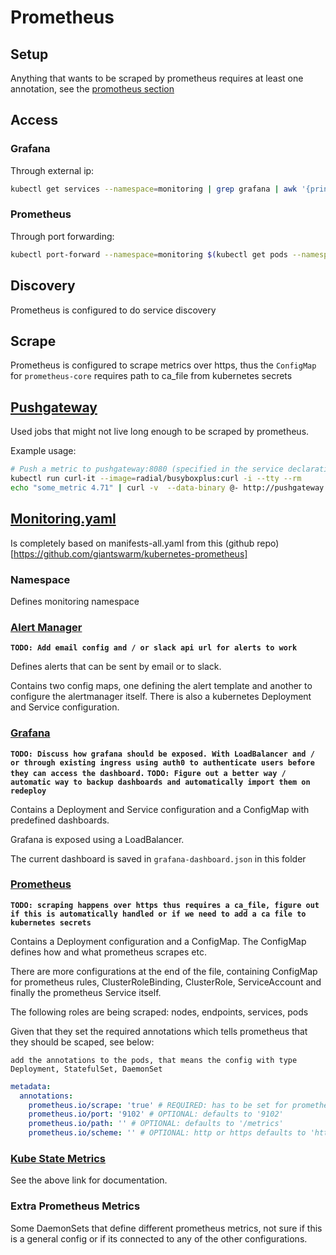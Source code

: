 # Prometheus

## Setup

Anything that wants to be scraped by prometheus requires at least one annotation, see the [promotheus section](#prometheus)

## Access

### Grafana

Through external ip:

```bash
kubectl get services --namespace=monitoring | grep grafana | awk '{print $4}'
```

### Prometheus

Through port forwarding:

```bash
kubectl port-forward --namespace=monitoring $(kubectl get pods --namespace=monitoring | grep prometheus-core | awk '{print $1}') 9090
```

## Discovery

Prometheus is configured to do service discovery

## Scrape

Prometheus is configured to scrape metrics over https, thus the `ConfigMap` for `prometheus-core` requires path to ca_file from kubernetes secrets

## [Pushgateway](https://github.com/prometheus/pushgateway)

Used jobs that might not live long enough to be scraped by prometheus.

Example usage:
```bash
# Push a metric to pushgateway:8080 (specified in the service declaration for pushgateway)
kubectl run curl-it --image=radial/busyboxplus:curl -i --tty --rm
echo "some_metric 4.71" | curl -v  --data-binary @- http://pushgateway:8080/metrics/job/some_job
```
 
## [Monitoring.yaml](dev/monitoring.yaml)

Is completely based on manifests-all.yaml from this (github repo)[https://github.com/giantswarm/kubernetes-prometheus]

### Namespace
Defines monitoring namespace

### [Alert Manager](https://prometheus.io/docs/alerting/alertmanager/)

__`TODO: Add email config and / or slack api url for alerts to work`__

Defines alerts that can be sent by email or to slack.

Contains two config maps, one defining the alert template and another to configure the alertmanager itself.
There is also a kubernetes Deployment and Service configuration.

### [Grafana](https://grafana.com/)

__`TODO: Discuss how grafana should be exposed. With LoadBalancer and / or through existing ingress using auth0 to authenticate users before they can access the dashboard.`__
__`TODO: Figure out a better way / automatic way to backup dashboards and automatically import them on redeploy`__

Contains a Deployment and Service configuration and a ConfigMap with predefined dashboards.

Grafana is exposed using a LoadBalancer.

The current dashboard is saved in `grafana-dashboard.json` in this folder

### [](#prometheus)[Prometheus](https://prometheus.io/)

__`TODO: scraping happens over https thus requires a ca_file, figure out if this is automatically handled or if we need to add a ca file to kubernetes secrets`__

Contains a Deployment configuration and a ConfigMap. The ConfigMap defines how and what prometheus scrapes etc.

There are more configurations at the end of the file, containing ConfigMap for prometheus rules, ClusterRoleBinding, ClusterRole, ServiceAccount and finally the prometheus Service itself.

The following roles are being scraped: 
nodes, endpoints, services, pods

Given that they set the required annotations which tells prometheus that they should be scaped, see below:

`add the annotations to the pods, that means the config with type Deployment, StatefulSet, DaemonSet`
```yaml
metadata:
  annotations:
    prometheus.io/scrape: 'true' # REQUIRED: has to be set for prometheus to scrape
    prometheus.io/port: '9102' # OPTIONAL: defaults to '9102' 
    prometheus.io/path: '' # OPTIONAL: defaults to '/metrics'
    prometheus.io/scheme: '' # OPTIONAL: http or https defaults to 'https'
```

### [Kube State Metrics](https://github.com/kubernetes/kube-state-metrics)

See the above link for documentation.

### Extra Prometheus Metrics

Some DaemonSets that define different prometheus metrics, not sure if this is a general config or if its connected to any of the other configurations.
 

 


